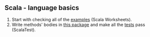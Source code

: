 ## Scala - language basics

1. Start with checking all of the [examples](src/main/scala/isp/scala/examples) (Scala Worksheets).
2. Write methods' bodies in [this package](src/main/scala/isp/scala/practice) and make all the [tests](src/test/scala/isp/scala/practice) pass (ScalaTest).
